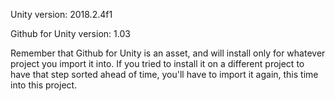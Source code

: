Unity version: 2018.2.4f1

Github for Unity version: 1.03

Remember that Github for Unity is an asset, and will install only for whatever project you import it into. If you tried to install it on a different project to have that step sorted ahead of time, you'll have to import it again, this time into this project.
